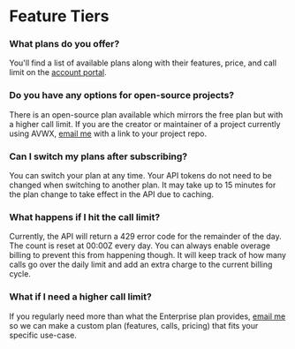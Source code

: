 # Feature Tiers

### What plans do you offer?

You'll find a list of available plans along with their features, price, and call limit on the [account portal].

### Do you have any options for open-source projects?

There is an open-source plan available which mirrors the free plan but with a higher call limit. If you are the creator or maintainer of a project currently using AVWX, [email me] with a link to your project repo.

### Can I switch my plans after subscribing?

You can switch your plan at any time. Your API tokens do not need to be changed when switching to another plan. It may take up to 15 minutes for the plan change to take effect in the API due to caching.

### What happens if I hit the call limit?

Currently, the API will return a 429 error code for the remainder of the day. The count is reset at 00:00Z every day. You can always enable overage billing to prevent this from happening though. It will keep track of how many calls go over the daily limit and add an extra charge to the current billing cycle.

### What if I need a higher call limit?

If you regularly need more than what the Enterprise plan provides, [email me] so we can make a custom plan (features, calls, pricing) that fits your specific use-case.

[email me]: mailto:avwx@dupont.dev "Email Me"
[account portal]: https://account.avwx.rest "AVWX Account Home"